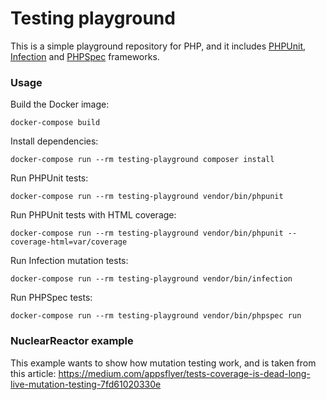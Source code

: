 # Testing playground

This is a simple playground repository for PHP, and it includes [PHPUnit](https://phpunit.de/), [Infection](https://infection.github.io/) and [PHPSpec](http://phpspec.net/) frameworks.

### Usage

Build the Docker image:

```docker-compose build```

Install dependencies:

```docker-compose run --rm testing-playground composer install```

Run PHPUnit tests:

```docker-compose run --rm testing-playground vendor/bin/phpunit```

Run PHPUnit tests with HTML coverage:

```docker-compose run --rm testing-playground vendor/bin/phpunit --coverage-html=var/coverage```

Run Infection mutation tests:

```docker-compose run --rm testing-playground vendor/bin/infection```

Run PHPSpec tests:

```docker-compose run --rm testing-playground vendor/bin/phpspec run```

### NuclearReactor example

This example wants to show how mutation testing work, and is taken from this article: https://medium.com/appsflyer/tests-coverage-is-dead-long-live-mutation-testing-7fd61020330e